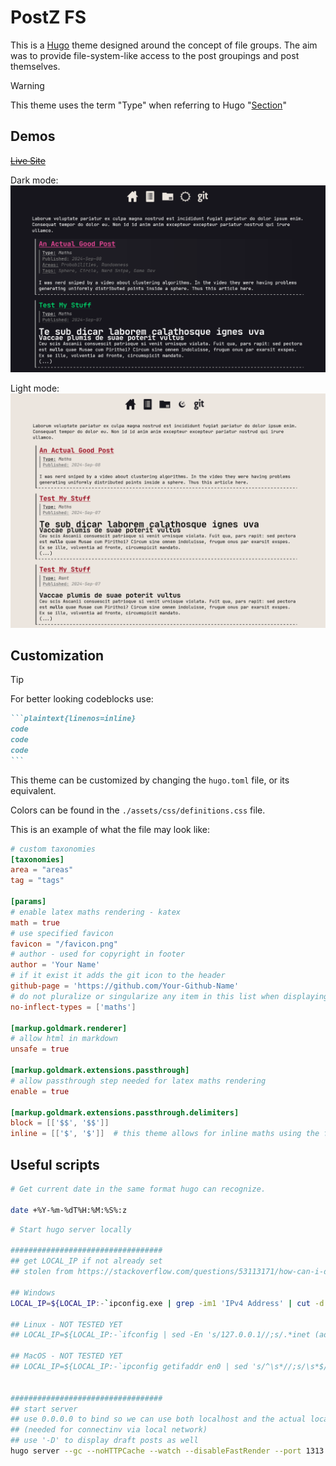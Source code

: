 # PostZ FS
This is a [Hugo](https://gohugo.io/) theme designed around the concept of file groups. The aim was to provide file-system-like access to the post groupings and post themselves.

>[!WARNING]
> This theme uses the term "Type" when referring to Hugo "[Section](https://gohugo.io/content-management/sections/)"

## Demos

[~~Live Site~~](#)

Dark mode:
![Homepage dark mode](.readme-files/home-dark.png)

Light mode:
![Homepage light mode](.readme-files/home-light.png)

## Customization

>[!TIP]
> For better looking codeblocks use:
> ````markdown
> ```plaintext{linenos=inline}
> code
> code
> code
> ```
> ````

This theme can be customized by changing the `hugo.toml` file, or its equivalent.

Colors can be found in the `./assets/css/definitions.css` file.

This is an example of what the file may look like:

```toml
# custom taxonomies
[taxonomies]
area = "areas"
tag = "tags"

[params]
# enable latex maths rendering - katex
math = true
# use specified favicon
favicon = "/favicon.png"
# author - used for copyright in footer
author = 'Your Name'
# if it exist it adds the git icon to the header
github-page = 'https://github.com/Your-Github-Name'
# do not pluralize or singularize any item in this list when displaying post types
no-inflect-types = ['maths']

[markup.goldmark.renderer]
# allow html in markdown
unsafe = true

[markup.goldmark.extensions.passthrough]
# allow passthrough step needed for latex maths rendering
enable = true

[markup.goldmark.extensions.passthrough.delimiters]
block = [['$$', '$$']]
inline = [['$', '$']]  # this theme allows for inline maths using the following syntax : $a^2+b^2=c^2$
```

## Useful scripts

```bash
# Get current date in the same format hugo can recognize.

date +%Y-%m-%dT%H:%M:%S%:z
```

```sh
# Start hugo server locally

##################################
## get LOCAL_IP if not already set 
## stolen from https://stackoverflow.com/questions/53113171/how-can-i-determine-the-ip-address-from-a-bash-script

## Windows
LOCAL_IP=${LOCAL_IP:-`ipconfig.exe | grep -im1 'IPv4 Address' | cut -d ':' -f2 | sed 's/^\s*//;s/\s*$//'`}

## Linux - NOT TESTED YET
## LOCAL_IP=${LOCAL_IP:-`ifconfig | sed -En 's/127.0.0.1//;s/.*inet (addr:)?(([0-9]*\.){3}[0-9]*).*/\2/p' | sed 's/^\s*//;s/\s*$//'`}

## MacOS - NOT TESTED YET
## LOCAL_IP=${LOCAL_IP:-`ipconfig getifaddr en0 | sed 's/^\s*//;s/\s*$//'`} #en0 for host and en1 for wireless


##################################
## start server
## use 0.0.0.0 to bind so we can use both localhost and the actual local ip to access the site 
## (needed for connectinv via local network)
## use '-D' to display draft posts as well
hugo server --gc --noHTTPCache --watch --disableFastRender --port 1313 --bind 0.0.0.0 --baseURL http://$LOCAL_IP
```